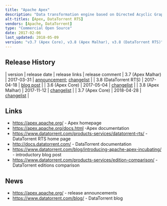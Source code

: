 ```yaml
---
title: "Apache Apex"
description: "Data transformation engine based on Directed Acyclic Graph (DAG) flows configured through a Java API or via JSON, with a stated focus on performance, code re-use, testability and ease of operations.  Runs over YARN and HDFS with native support for both micro-batch streaming and batch uses cases, and includes a range of standard operators and connectors (called Apex Malhar).  An Apache project, graduating in April 2016, having been originally donated in August 2015 by DataTorrent from their DataTorrent RTS product which launched in June 2014. Java based, with development lead by DataTorrent who distribute it as DataTorrent RTS in two editions - a Community Edition (which also includes a basic management GUI and a tool for configuring Apex for data ingestion), and an Enterprise Edition (which further includes a graphical transformation editor, a self service dashboard, security integration and commercial support, and is also available as a cloud offering)."
alt-titles: [Apex, DataTorrent RTS]
vendors: [Apache, DataTorrent]
type: "Commercial Open Source"
date: 2017-02-06
last_updated: 2018-05-09
version: "v3.7 (Apex Core), v3.8 (Apex Malhar), v3.8 (DataTorrent RTS)"
---
```

## Release History

| version | release date | release links | release comment
| 3.7 (Apex Malhar) | 2017-03-31 | [announcement](https://blogs.apache.org/apex/entry/apache_apex_malhar_3_6); [changelist](https://github.com/apache/apex-malhar/blob/v3.7.0/CHANGELOG.md) |
| 3.8 (DataTorrent RTS) | 2017-04-18 | [blog post](https://www.datatorrent.com/blog/big-data-real-time-analytics-insights/) |
| 3.6 (Apex Core) | 2017-05-04 | [changelist](https://github.com/apache/apex-core/blob/v3.6.0/CHANGELOG.md) |
| 3.8 (Apex Malhar) | 2017-11-12 | [changelist](https://github.com/apache/apex-malhar/blob/v3.8.0/CHANGELOG.md) |
| 3.7 (Apex Core) | 2018-04-28 | [changelist](https://github.com/apache/apex-core/blob/v3.7.0/CHANGELOG.md) |

## Links

* <https://apex.apache.org/> - Apex homepage
* <https://apex.apache.org/docs.html> -Apex documentation
* <https://www.datatorrent.com/products-services/datatorrent-rts/> - DataTorrent RTS home page
* <http://docs.datatorrent.com/> - DataTorrent documentation
* <https://www.datatorrent.com/blog/introducing-apache-apex-incubating/> - introductory blog post
* <https://www.datatorrent.com/products-services/edition-comparison/> - DataTorrent editions comparison

## News

* <https://apex.apache.org/> - release announcements
* <https://www.datatorrent.com/blog/> - DataTorrent blog